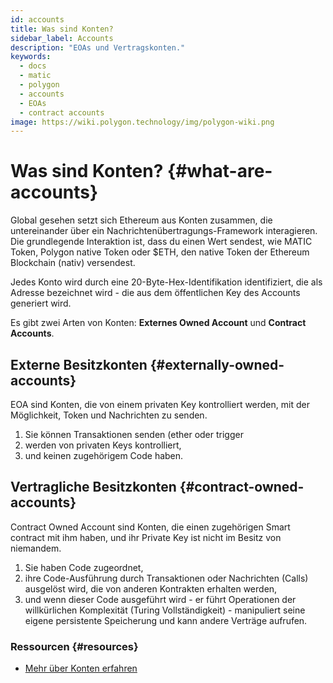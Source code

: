 ```yaml
---
id: accounts
title: Was sind Konten?
sidebar_label: Accounts
description: "EOAs und Vertragskonten."
keywords:
  - docs
  - matic
  - polygon
  - accounts
  - EOAs
  - contract accounts
image: https://wiki.polygon.technology/img/polygon-wiki.png
---
```


# Was sind Konten? {#what-are-accounts}

Global gesehen setzt sich Ethereum aus Konten zusammen, die untereinander über ein Nachrichtenübertragungs-Framework interagieren. Die grundlegende Interaktion ist, dass du einen Wert sendest, wie MATIC Token, Polygon native Token oder $ETH, den native Token der Ethereum Blockchain (nativ) versendest.

Jedes Konto wird durch eine 20-Byte-Hex-Identifikation identifiziert, die als Adresse bezeichnet wird - die aus dem öffentlichen Key des Accounts generiert wird.

Es gibt zwei Arten von Konten: **Externes Owned Account** und **Contract Accounts**.

## Externe Besitzkonten {#externally-owned-accounts}

EOA sind Konten, die von einem privaten Key kontrolliert werden, mit der Möglichkeit, Token und Nachrichten zu senden.

1. Sie können Transaktionen senden (ether oder trigger
2. werden von privaten Keys kontrolliert,
3. und keinen zugehörigem Code haben.

## Vertragliche Besitzkonten {#contract-owned-accounts}
Contract Owned Account sind Konten, die einen zugehörigen Smart contract mit ihm haben, und ihr Private Key ist nicht im Besitz von niemandem.

1. Sie haben Code zugeordnet,
2. ihre Code-Ausführung durch Transaktionen oder Nachrichten (Calls) ausgelöst wird, die von anderen Kontrakten erhalten werden,
3. und wenn dieser Code ausgeführt wird - er führt Operationen der willkürlichen Komplexität (Turing Vollständigkeit) - manipuliert seine eigene persistente Speicherung und kann andere Verträge aufrufen.

### Ressourcen {#resources}

- [Mehr über Konten erfahren](https://github.com/ethereum/homestead-guide/blob/master/source/contracts-and-transactions/account-types-gas-and-transactions.rst#externally-owned-accounts-eoas)
